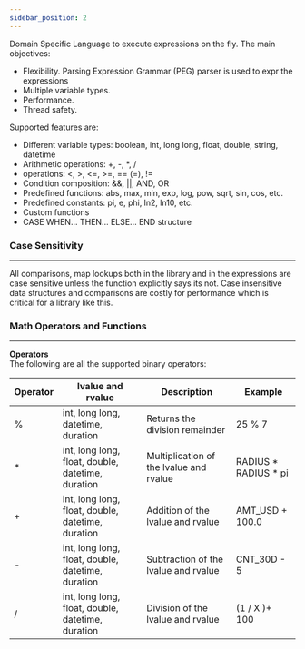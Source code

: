 ```yaml
---
sidebar_position: 2
---
```


Domain Specific Language to execute expressions on the fly. The main objectives:

* Flexibility. Parsing Expression Grammar (PEG) parser is used to expr the expressions
* Multiple variable types.
* Performance.
* Thread safety.

Supported features are:

* Different variable types: boolean, int, long long, float, double, string, datetime
* Arithmetic operations: +, -, *, /
* operations: <, >, <=, >=, == (=), !=
* Condition composition: &&, ||, AND, OR
* Predefined functions: abs, max, min, exp, log, pow, sqrt, sin, cos, etc.
* Predefined constants: pi, e, phi, ln2, ln10, etc.
* Custom functions
* CASE WHEN... THEN... ELSE... END structure

### Case Sensitivity  
***
All comparisons, map lookups both in the library and in the expressions are case sensitive unless the function explicitly says its not. Case insensitive data structures and comparisons are costly for performance which is critical for a library like this.

### Math Operators and Functions
***
**Operators**   
The following are all the supported binary operators: 

|Operator  |lvalue and rvalue  |Description  |Example |
|---       |---                |--------     |---     |
|%	|int, long long, datetime, duration	|Returns the division remainder	|25 % 7|
|*	|int, long long, float, double, datetime, duration	|Multiplication of the lvalue and rvalue	|RADIUS \* RADIUS \* pi|
|+	|int, long long, float, double, datetime, duration	|Addition of the lvalue and rvalue	|AMT_USD + 100.0|
|-	|int, long long, float, double, datetime, duration	|Subtraction of the lvalue and rvalue	|CNT_30D - 5|
|/	|int, long long, float, double, datetime, duration	|Division of the lvalue and rvalue	|(1 / X )+ 100|
